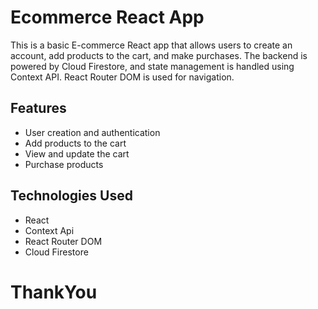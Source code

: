# Ecommerce React App

This is a basic E-commerce React app that allows users to create an account, add products to the cart, and make purchases. The backend is powered by Cloud Firestore, and state management is handled using Context API. React Router DOM is used for navigation.

## Features

- User creation and authentication
- Add products to the cart
- View and update the cart
- Purchase products

## Technologies Used

- React
- Context Api
- React Router DOM
- Cloud Firestore

# ThankYou
